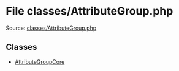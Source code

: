 File classes/AttributeGroup.php
=========

Source: [classes/AttributeGroup.php](https://github.com/PrestaShop/PrestaShop/blob/1.5.0.2/classes/AttributeGroup.php)


Classes
-------

* [AttributeGroupCore](class.AttributeGroupCore.md)

